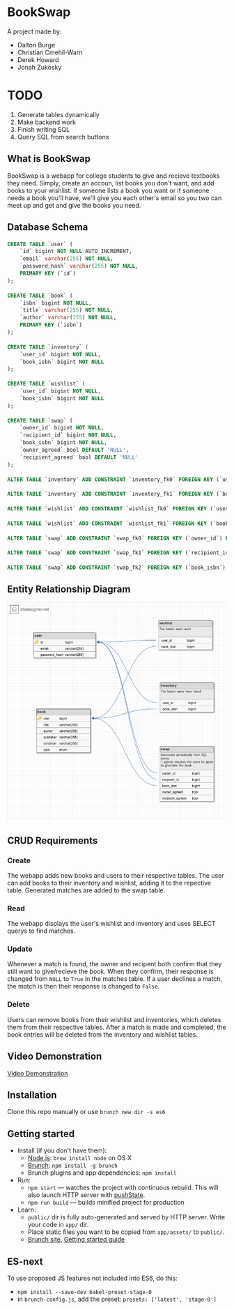 # BookSwap

A project made by: 
* Dalton Burge 
* Christian Cmehil-Warn 
* Derek Howard 
* Jonah Zukosky


# TODO

 1. Generate tables dynamically
 2. Make backend work
 3. Finish writing SQL
 4. Query SQL from search buttons

## What is BookSwap


BookSwap is a webapp for college students to give and recieve textbooks they need. Simply, create an accoun, list books you don't want, and add books to your wishlist.
If someone lists a book you want or if someone needs a book you'll have, we'll give you each other's email so you two can meet up and get and give the books you need.

## Database Schema

```sql
CREATE TABLE `user` (
	`id` bigint NOT NULL AUTO_INCREMENT,
	`email` varchar(255) NOT NULL,
	`password_hash` varchar(255) NOT NULL,
	PRIMARY KEY (`id`)
);

CREATE TABLE `book` (
	`isbn` bigint NOT NULL,
	`title` varchar(255) NOT NULL,
	`author` varchar(255) NOT NULL,
	PRIMARY KEY (`isbn`)
);

CREATE TABLE `inventory` (
	`user_id` bigint NOT NULL,
	`book_isbn` bigint NOT NULL
);

CREATE TABLE `wishlist` (
	`user_id` bigint NOT NULL,
	`book_isbn` bigint NOT NULL
);

CREATE TABLE `swap` (
	`owner_id` bigint NOT NULL,
	`recipient_id` bigint NOT NULL,
	`book_isbn` bigint NOT NULL,
	`owner_agreed` bool DEFAULT 'NULL',
	`recipient_agreed` bool DEFAULT 'NULL'
);

ALTER TABLE `inventory` ADD CONSTRAINT `inventory_fk0` FOREIGN KEY (`user_id`) REFERENCES `user`(`id`);

ALTER TABLE `inventory` ADD CONSTRAINT `inventory_fk1` FOREIGN KEY (`book_isbn`) REFERENCES `book`(`isbn`);

ALTER TABLE `wishlist` ADD CONSTRAINT `wishlist_fk0` FOREIGN KEY (`user_id`) REFERENCES `user`(`id`);

ALTER TABLE `wishlist` ADD CONSTRAINT `wishlist_fk1` FOREIGN KEY (`book_isbn`) REFERENCES `book`(`isbn`);

ALTER TABLE `swap` ADD CONSTRAINT `swap_fk0` FOREIGN KEY (`owner_id`) REFERENCES `user`(`id`);

ALTER TABLE `swap` ADD CONSTRAINT `swap_fk1` FOREIGN KEY (`recipient_id`) REFERENCES `user`(`id`);

ALTER TABLE `swap` ADD CONSTRAINT `swap_fk2` FOREIGN KEY (`book_isbn`) REFERENCES `book`(`isbn`);


```

## Entity Relationship Diagram

![ERD](erd.png?raw=true)

## CRUD Requirements

### Create 

The webapp adds new books and users to their respective tables. The user can add books to their inventory and wishlist, adding it to the repective table. Generated matches are added to the swap table.

### Read

The webapp displays the user's wishlist and inventory and uses SELECT querys to find matches.

### Update

Whenever a match is found, the owner and recipent both confirm that they still want to give/recieve the book. When they confirm, their response is changed from `NULL` to `True` in the matches table. If a user declines a match, the match is then their response is changed to `False`.

### Delete

Users can remove books from their wishlist and inventories, which deletes them from their respective tables. After a match is made and completed, the book entries will be deleted from the inventory and wishlist tables.

## Video Demonstration

[Video Demonstration](https://youtube.com)

## Installation

Clone this repo manually or use `brunch new dir -s es6`

## Getting started

* Install (if you don't have them):
    * [Node.js](http://nodejs.org): `brew install node` on OS X
    * [Brunch](http://brunch.io): `npm install -g brunch`
    * Brunch plugins and app dependencies: `npm install`
* Run:
    * `npm start` — watches the project with continuous rebuild. This will also launch HTTP server with [pushState](https://developer.mozilla.org/en-US/docs/Web/Guide/API/DOM/Manipulating_the_browser_history).
    * `npm run build` — builds minified project for production
* Learn:
    * `public/` dir is fully auto-generated and served by HTTP server.  Write your code in `app/` dir.
    * Place static files you want to be copied from `app/assets/` to `public/`.
    * [Brunch site](http://brunch.io), [Getting started guide](https://github.com/brunch/brunch-guide#readme)

## ES-next

To use proposed JS features not included into ES6, do this:

* `npm install --save-dev babel-preset-stage-0`
* in `brunch-config.js`, add the preset: `presets: ['latest', 'stage-0']`
